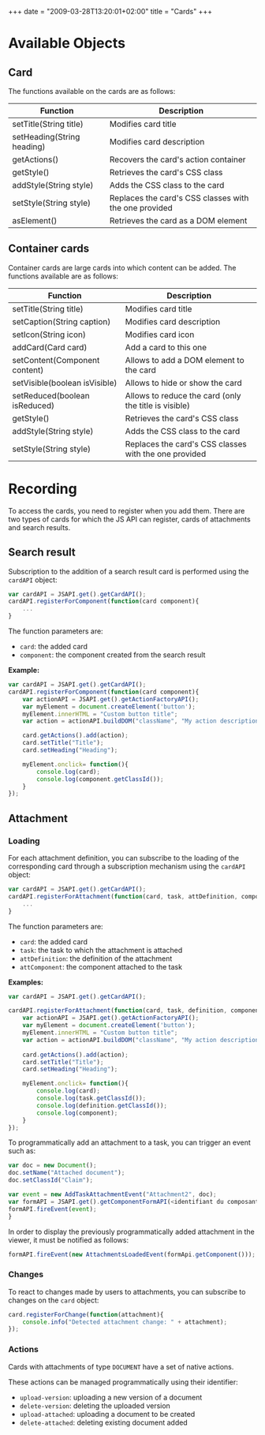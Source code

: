 +++
date = "2009-03-28T13:20:01+02:00"
title = "Cards"
+++

# Available Objects

## Card

The functions available on the cards are as follows: 


| Function                                  | Description                                                           |
|-------------------------------------------|-----------------------------------------------------------------------|
|setTitle(String title)                     | Modifies card title                                                   |        
|setHeading(String heading)                 | Modifies card description                                             | 
|getActions()                               | Recovers the card's action container                                  | 
|getStyle()                                 | Retrieves the card's CSS class                                        | 
|addStyle(String style)                     | Adds the CSS class to the card                                        | 
|setStyle(String style)                     | Replaces the card's CSS classes with the one provided                 | 
|asElement()                                | Retrieves the card as a DOM element                                   | 


## Container cards 

Container cards are large cards into which content can be added. The functions available are as follows: 


| Function                                   | Description                                                           |
|--------------------------------------------|-----------------------------------------------------------------------|
|setTitle(String title)                      | Modifies card title                                                   |        
|setCaption(String caption)                  | Modifies card description                                             |
|setIcon(String icon)                        | Modifies card icon                                                    | 
|addCard(Card card)                          | Add a card to this one                                          		 |
|setContent(Component content)               | Allows to add a DOM element to the card                               |
|setVisible(boolean isVisible)               | Allows to hide or show the card                                    	 |
|setReduced(boolean isReduced)               | Allows to reduce the card (only the title is visible)                 | 
|getStyle()                            		 | Retrieves the card's CSS class                                        | 
|addStyle(String style)                      | Adds the CSS class to the card                                        | 
|setStyle(String style)                      | Replaces the card's CSS classes with the one provided                 | 


# Recording

To access the cards, you need to register when you add them. There are two types of cards for which the JS API can register, 
cards of attachments and search results.

## Search result

Subscription to the addition of a search result card is performed using the ``cardAPI`` object: 

```javascript
var cardAPI = JSAPI.get().getCardAPI();
cardAPI.registerForComponent(function(card component){
	...
}
```

The function parameters are: 

* ``card``: the added card
* ``component``: the component created from the search result


__Example:__ 

```javascript
var cardAPI = JSAPI.get().getCardAPI();
cardAPI.registerForComponent(function(card component){
	var actionAPI = JSAPI.get().getActionFactoryAPI();
	var myElement = document.createElement('button'); 
	myElement.innerHTML = "Custom button title";
	var action = actionAPI.buildDOM("className", "My action description", myElement);

	card.getActions().add(action);
	card.setTitle("Title");
	card.setHeading("Heading");

	myElement.onclick= function(){ 
		console.log(card);
		console.log(component.getClassId());
    }
});
```

## Attachment

### Loading

For each attachment definition, you can subscribe to the loading of the corresponding card through a subscription mechanism using the ``cardAPI`` object: 

```javascript
var cardAPI = JSAPI.get().getCardAPI();
cardAPI.registerForAttachment(function(card, task, attDefinition, component){
	...
}
```

The function parameters are: 

* ``card``: the added card
* ``task``: the task to which the attachment is attached
* ``attDefinition``: the definition of the attachment 
* ``attComponent``: the component attached to the task


__Examples:__ 

```javascript
var cardAPI = JSAPI.get().getCardAPI();

cardAPI.registerForAttachment(function(card, task, definition, component){
	var actionAPI = JSAPI.get().getActionFactoryAPI();
	var myElement = document.createElement('button'); 
	myElement.innerHTML = "Custom button title";
	var action = actionAPI.buildDOM("className", "My action description", myElement);
	
	card.getActions().add(action);
	card.setTitle("Title");
	card.setHeading("Heading");

	myElement.onclick= function(){ 
		console.log(card);
		console.log(task.getClassId());
		console.log(definition.getClassId());
		console.log(component);
    }
});
```

To programmatically add an attachment to a task, you can trigger an event such as: 

```javascript
var doc = new Document();
doc.setName("Attached document");
doc.setClassId("Claim");

var event = new AddTaskAttachmentEvent("Attachment2", doc);
var formAPI = JSAPI.get().getComponentFormAPI(<identifiant du composant>);
formAPI.fireEvent(event);
}
```

In order to display the previously programmatically added attachment in the viewer, it must be notified as follows: 
```javascript
formAPI.fireEvent(new AttachmentsLoadedEvent(formApi.getComponent()));   
```

### Changes

To react to changes made by users to attachments, you can subscribe to changes on the ``card`` object: 

```javascript
card.registerForChange(function(attachment){
	console.info("Detected attachment change: " + attachment);		
});
```

### Actions

Cards with attachments of type `DOCUMENT` have a set of native actions.

These actions can be managed programmatically using their identifier: 

* `upload-version`: uploading a new version of a document
* `delete-version`: deleting the uploaded version
* `upload-attached`: uploading a document to be created
* `delete-attached`: deleting existing document added